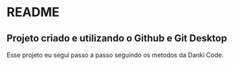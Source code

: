 # README 

## Projeto criado e utilizando o Github e Git Desktop

Esse projeto eu segui passo a passo seguindo os metodos da Danki Code.